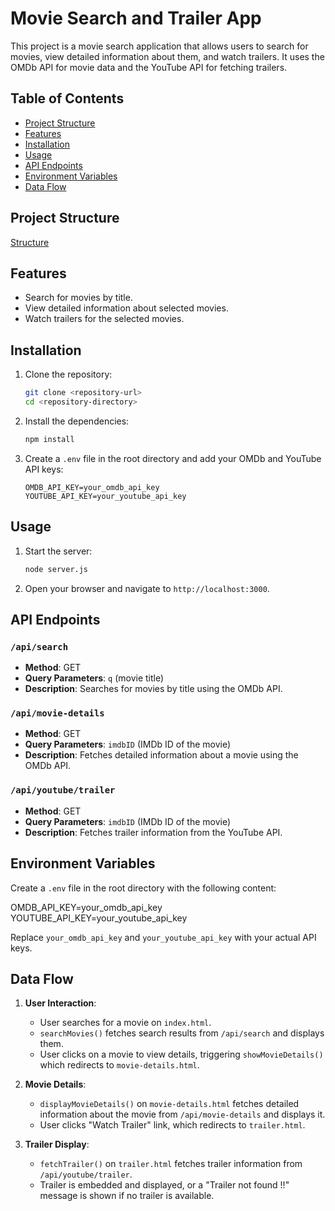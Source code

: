 # Movie Search and Trailer App

This project is a movie search application that allows users to search for movies, view detailed information about them, and watch trailers. It uses the OMDb API for movie data and the YouTube API for fetching trailers.

## Table of Contents
- [Project Structure](#project-structure)
- [Features](#features)
- [Installation](#installation)
- [Usage](#usage)
- [API Endpoints](#api-endpoints)
- [Environment Variables](#environment-variables)
- [Data Flow](#data-flow)

## Project Structure
[Structure](./structure.txt)


## Features
- Search for movies by title.
- View detailed information about selected movies.
- Watch trailers for the selected movies.

## Installation

1. Clone the repository:
    ```sh
    git clone <repository-url>
    cd <repository-directory>
    ```

2. Install the dependencies:
    ```sh
    npm install
    ```

3. Create a `.env` file in the root directory and add your OMDb and YouTube API keys:
    ```env
    OMDB_API_KEY=your_omdb_api_key
    YOUTUBE_API_KEY=your_youtube_api_key
    ```

## Usage

1. Start the server:
    ```sh
    node server.js
    ```

2. Open your browser and navigate to `http://localhost:3000`.

## API Endpoints

### `/api/search`
- **Method**: GET
- **Query Parameters**: `q` (movie title)
- **Description**: Searches for movies by title using the OMDb API.

### `/api/movie-details`
- **Method**: GET
- **Query Parameters**: `imdbID` (IMDb ID of the movie)
- **Description**: Fetches detailed information about a movie using the OMDb API.

### `/api/youtube/trailer`
- **Method**: GET
- **Query Parameters**: `imdbID` (IMDb ID of the movie)
- **Description**: Fetches trailer information from the YouTube API.

## Environment Variables

Create a `.env` file in the root directory with the following content:

OMDB_API_KEY=your_omdb_api_key
YOUTUBE_API_KEY=your_youtube_api_key


Replace `your_omdb_api_key` and `your_youtube_api_key` with your actual API keys.

## Data Flow

1. **User Interaction**:
    - User searches for a movie on `index.html`.
    - `searchMovies()` fetches search results from `/api/search` and displays them.
    - User clicks on a movie to view details, triggering `showMovieDetails()` which redirects to `movie-details.html`.

2. **Movie Details**:
    - `displayMovieDetails()` on `movie-details.html` fetches detailed information about the movie from `/api/movie-details` and displays it.
    - User clicks "Watch Trailer" link, which redirects to `trailer.html`.

3. **Trailer Display**:
    - `fetchTrailer()` on `trailer.html` fetches trailer information from `/api/youtube/trailer`.
    - Trailer is embedded and displayed, or a "Trailer not found !!" message is shown if no trailer is available.



